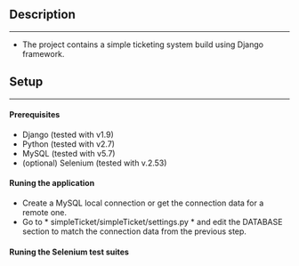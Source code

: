 ## Description
--------------
* The project contains a simple ticketing system build using Django framework.

## Setup
--------
#### Prerequisites
* Django (tested with v1.9)
* Python (tested with v2.7)
* MySQL (tested with v5.7)
* (optional) Selenium (tested with v.2.53)

#### Runing the application
* Create a MySQL local connection or get the connection data for a remote one. 
* Go to * simpleTicket/simpleTicket/settings.py * and edit the DATABASE section to match the connection data from the previous step.
#### Runing the Selenium test suites
